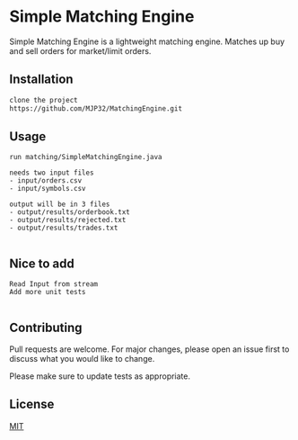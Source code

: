 # Simple Matching Engine

Simple Matching Engine is a lightweight matching engine.  Matches up buy and sell orders for market/limit orders.

## Installation


```bash
clone the project
https://github.com/MJP32/MatchingEngine.git
```

## Usage

```
run matching/SimpleMatchingEngine.java

needs two input files
- input/orders.csv
- input/symbols.csv

output will be in 3 files
- output/results/orderbook.txt
- output/results/rejected.txt
- output/results/trades.txt


```
## Nice to add
```
Read Input from stream
Add more unit tests


```

## Contributing
Pull requests are welcome. For major changes, please open an issue first to discuss what you would like to change.

Please make sure to update tests as appropriate.

## License
[MIT](https://choosealicense.com/licenses/mit/)

